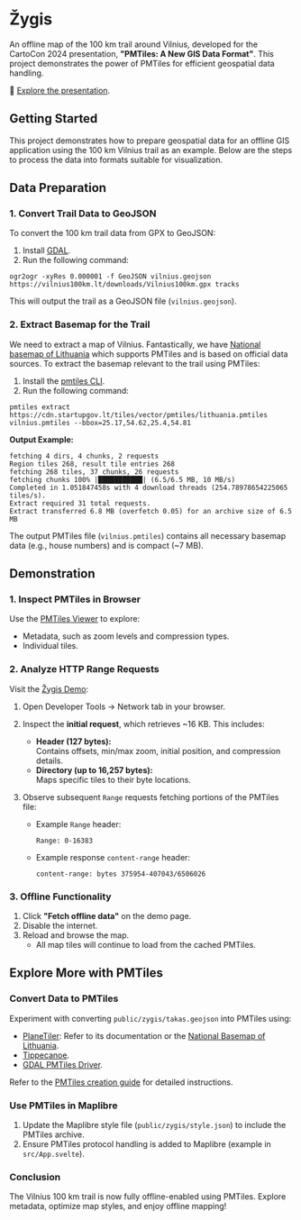 # Žygis

An offline map of the 100 km trail around Vilnius, developed for the CartoCon 2024 presentation, 
**"PMTiles: A New GIS Data Format"**. This project demonstrates the power of PMTiles for efficient geospatial data
handling.

📖 [Explore the presentation](https://github.com/vycius/zygis-carto-con-2024/blob/main/presentation/24-11-29-PMTiles-naujas-GIS-duomen%C5%B3-formatas.pdf).

## Getting Started

This project demonstrates how to prepare geospatial data for an offline GIS application using the 100 km Vilnius trail
as an example. Below are the steps to process the data into formats suitable for visualization.

## Data Preparation

### 1. Convert Trail Data to GeoJSON

To convert the 100 km trail data from GPX to GeoJSON:

1. Install [GDAL](https://gdal.org/en/latest/download.html).
2. Run the following command:

```shell
ogr2ogr -xyRes 0.000001 -f GeoJSON vilnius.geojson https://vilnius100km.lt/downloads/Vilnius100km.gpx tracks
```

This will output the trail as a GeoJSON file (`vilnius.geojson`).

### 2. Extract Basemap for the Trail

We need to extract a map of Vilnius. Fantastically, we
have [National basemap of Lithuania](https://github.com/govlt/national-basemap) which supports PMTiles and is based on
official data sources.
To extract the basemap relevant to the trail using PMTiles:

1. Install the [pmtiles CLI](https://docs.protomaps.com/pmtiles/cli).
2. Run the following command:

```shell
pmtiles extract https://cdn.startupgov.lt/tiles/vector/pmtiles/lithuania.pmtiles vilnius.pmtiles --bbox=25.17,54.62,25.4,54.81
```

**Output Example:**

```
fetching 4 dirs, 4 chunks, 2 requests
Region tiles 268, result tile entries 268
fetching 268 tiles, 37 chunks, 26 requests
fetching chunks 100% |███████████| (6.5/6.5 MB, 10 MB/s)        
Completed in 1.051847458s with 4 download threads (254.78978654225065 tiles/s).
Extract required 31 total requests.
Extract transferred 6.8 MB (overfetch 0.05) for an archive size of 6.5 MB
```

The output PMTiles file (`vilnius.pmtiles`) contains all necessary basemap data (e.g., house numbers) and is compact (~7
MB).

## Demonstration

### 1. **Inspect PMTiles in Browser**

Use the [PMTiles Viewer](https://pmtiles.io/?url=https%3A%2F%2Fzygis.vycius.lt%2Fzygis%2Fvilnius.pmtiles) to explore:

- Metadata, such as zoom levels and compression types.
- Individual tiles.

### 2. **Analyze HTTP Range Requests**

Visit the [Žygis Demo](https://zygis.vycius.lt/):

1. Open Developer Tools → Network tab in your browser.
2. Inspect the **initial request**, which retrieves ~16 KB. This includes:
    - **Header (127 bytes):**  
      Contains offsets, min/max zoom, initial position, and compression details.
    - **Directory (up to 16,257 bytes):**  
      Maps specific tiles to their byte locations.

3. Observe subsequent `Range` requests fetching portions of the PMTiles file:
    - Example `Range` header:
      ```
      Range: 0-16383
      ```
    - Example response `content-range` header:
      ```
      content-range: bytes 375954-407043/6506026
      ```

### 3. **Offline Functionality**

1. Click **"Fetch offline data"** on the demo page.
2. Disable the internet.
3. Reload and browse the map.
    - All map tiles will continue to load from the cached PMTiles.

## **Explore More with PMTiles**

### **Convert Data to PMTiles**

Experiment with converting `public/zygis/takas.geojson` into PMTiles using:

- [PlaneTiler](https://github.com/onthegomap/planetiler): Refer to its documentation or
  the [National Basemap of Lithuania](https://github.com/govlt/national-basemap).
- [Tippecanoe](https://github.com/felt/tippecanoe).
- [GDAL PMTiles Driver](https://gdal.org/en/stable/drivers/vector/pmtiles.html).

Refer to the [PMTiles creation guide](https://docs.protomaps.com/pmtiles/create) for detailed instructions.

### **Use PMTiles in Maplibre**

1. Update the Maplibre style file (`public/zygis/style.json`) to include the PMTiles archive.
2. Ensure PMTiles protocol handling is added to Maplibre (example in `src/App.svelte`).

### **Conclusion**

The Vilnius 100 km trail is now fully offline-enabled using PMTiles. Explore metadata, optimize map styles, and enjoy
offline mapping!
